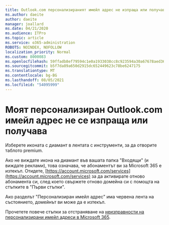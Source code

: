 ```yaml
---
title: Outlook.com персонализираният имейл адрес не изпраща или получава
ms.author: daeite
author: daeite
manager: joallard
ms.date: 04/21/2020
ms.audience: ITPro
ms.topic: article
ms.service: o365-administration
ROBOTS: NOINDEX, NOFOLLOW
localization_priority: Normal
ms.custom: 8000083
ms.openlocfilehash: 59ffadb8ef79594c1e0a1933038cc8c923594a30a67678aed36aa62cf174c3aa
ms.sourcegitcommit: b5f7da89a650d2915dc652449623c78be6247175
ms.translationtype: MT
ms.contentlocale: bg-BG
ms.lasthandoff: 08/05/2021
ms.locfileid: "54095999"
---
```

# <a name="my-personalized-outlookcom-email-address-isnt-sending-or-receiving"></a>Моят персонализиран Outlook.com имейл адрес не се изпраща или получава

Изберете иконата с диамант в лентата с инструменти, за да отворите таблото premium.

Ако не виждате икона на диамант във вашата папка "Входящи" (и виждате реклами), това означава, че абонаментът ви за Microsoft 365 е изтекъл. Отидете, [https://account.microsoft.com/services](https://account.microsoft.com/services) за да активирате отново абонамента си, след което свържете отново домейна си с помощта на стъпките в "Първи стъпки".

Ако разделът "Персонализиран имейл адрес" има червена лента на състоянието, домейнът ви може да е изтекъл.

Прочетете повече стъпки за отстраняване на [неизправности на персонализирани имейл адреси в Microsoft 365](https://support.office.com/article/75416a58-b225-4c02-8c07-8979403b427b?wt.mc_id=Office_Outlook_com_Alchemy).